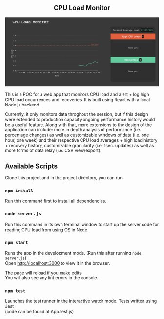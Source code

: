 <h2 align="center">CPU Load Monitor</h2>

<img src='https://raw.githubusercontent.com/farzadbagheri/cpu-load-monitor/master/loadmonitor.png' />

This is a POC for a web app that monitors CPU load and alert + log high CPU load occurrences and recoveries. It is built using React with a local Node.js backend. 

Currently, it only monitors data throghout the session, but if this design were extended to production capacity,ongoing performance history would be a useful feature. Along with that, more extensions to the design of the application can include: more in depth analysis of performance (i.e. percentage changes) as well as customizable windows of data (i.e. one hour, one week) and their respective CPU load averages + high load history + recovery history, customizable granularity (i.e. 1sec. updates) as well as more forms of data relay (i.e. CSV view/export).

## Available Scripts

Clone this project and in the project directory, you can run:

### `npm install`

Run this command first to install all dependencies.

### `node server.js`

Run this command in its own terminal window to start up the server code for reading CPU load from using 
OS in Node

### `npm start`

Runs the app in the development mode. (Run this after running `node server.js`)<br />
Open [http://localhost:3000](http://localhost:3000) to view it in the browser.

The page will reload if you make edits.<br />
You will also see any lint errors in the console.

### `npm test`

Launches the test runner in the interactive watch mode. Tests written using Jest<br />
(code can be found at App.test.js)
